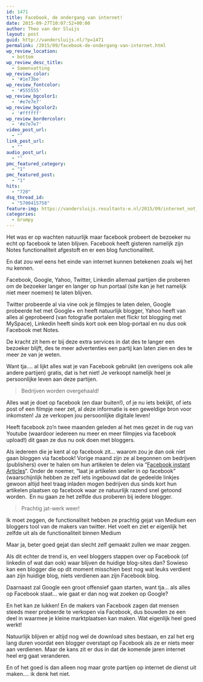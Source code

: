 ```yaml
---
id: 1471
title: Facebook, de ondergang van internet!
date: 2015-09-27T10:07:52+00:00
author: Theo van der Sluijs
layout: post
guid: http://vandersluijs.nl/?p=1471
permalink: /2015/09/facebook-de-ondergang-van-internet.html
wp_review_location:
  - bottom
wp_review_desc_title:
  - Samenvatting
wp_review_color:
  - '#1e73be'
wp_review_fontcolor:
  - '#555555'
wp_review_bgcolor1:
  - '#e7e7e7'
wp_review_bgcolor2:
  - '#ffffff'
wp_review_bordercolor:
  - '#e7e7e7'
video_post_url:
  - ""
link_post_url:
  - ""
audio_post_url:
  - ""
pmc_featured_category:
  - "1"
pmc_featured_post:
  - "1"
hits:
  - "720"
dsq_thread_id:
  - "5700415758"
feature-img: https://vandersluijs.resultants-e.nl/2015/09/internet_not_found-e1443348362881.jpg
categories:
  - Grumpy
---
```

Het was er op wachten natuurlijk maar facebook probeert de bezoeker nu echt op facebook te laten blijven. Facebook heeft gisteren namelijk zijn Notes functionaliteit afgestoft en er een blog functionaliteit.

En dat zou wel eens het einde van internet kunnen betekenen zoals wij het nu kennen.<!--more-->

Facebook, Google, Yahoo, Twitter, Linkedin allemaal partijen die proberen om de bezoeker langer en langer op hun portaal (site kan je het namelijk niet meer noemen) te laten blijven.

Twitter probeerde al via vine ook je filmpjes te laten delen, Google probeerde het met Google+ en heeft natuurlijk blogger, Yahoo heeft van alles al geprobeerd (van fotografie portalen met flickr tot blogging met MySpace), Linkedin heeft sinds kort ook een blog-portaal en nu dus ook Facebook met Notes.

De kracht zit hem er bij deze extra services in dat des te langer een bezoeker blijft, des te meer advertenties een partij kan laten zien en des te meer ze van je weten.

Want tja&#8230;. al lijkt alles wat je van Facebook gebruikt (en overigens ook alle andere partijen) gratis, dat is het niet! Je verkoopt namelijk heel je persoonlijke leven aan deze partijen.

> Bedrijven worden overgehaald!

Alles wat je doet op facebook (en daar buiten!), of je nu iets bekijkt, of iets post of een filmpje neer zet, al deze informatie is een geweldige bron voor inkomsten! Ja ze verkopen jou persoonlijke digitale leven!

Heeft facebook zo&#8217;n twee maanden geleden al het mes gezet in de rug van Youtube (waardoor iedereen nu meer en meer filmpjes via facebook upload!) dit gaan ze dus nu ook doen met bloggers.

Als iedereen die je kent al op facebook zit&#8230; waarom zou je dan ook niet gaan bloggen via facebook! Vorige maand zijn ze al begonnen om bedrijven (publishers) over te halen om hun artikelen te delen via &#8220;[Facebook instant Articles](https://instantarticles.fb.com/)&#8220;. Onder de noemer, &#8220;laat je artikelen sneller in op facebook&#8221; (waarschijnlijk hebben ze zelf iets ingebouwd dat de gedeelde linkjes gewoon altijd heel traag inladen mogen bedrijven dus sinds kort hun artikelen plaatsen op facebook waar ze natuurlijk razend snel getoond worden.  En nu gaan ze het zelfde dus proberen bij iedere blogger.

> Prachtig jat-werk weer!

Ik moet zeggen, de functionaliteit hebben ze prachtig gejat van Medium een bloggers tool van de makers van twitter. Het voelt en ziet er eigenlijk het zelfde uit als de functionaliteit binnen Medium

Maar ja, beter goed gejat dan slecht zelf gemaakt zullen we maar zeggen.

Als dit echter de trend is, en veel bloggers stappen over op Facebook (of linkedin of wat dan ook) waar blijven de huidige blog-sites dan? Sowieso kan een blogger die op dit moment misschien best nog wat leuks verdient aan zijn huidige blog, niets verdienen aan zijn Facebook blog.

Daarnaast zal Google een groot offensief gaan starten, want tja&#8230; als alles op Facebook staat&#8230; wie gaat er dan nog wat zoeken op Google?

En het kan ze lukken! En de makers van Facebook zagen dat mensen steeds meer probeerde te verkopen via Facebook, dus bouwden ze een deel in waarmee je kleine marktplaatsen kan maken. Wat eigenlijk heel goed werkt!

Natuurlijk blijven er altijd nog wel de download sites bestaan, en zal het erg lang duren voordat een blogger overstapt op Facebook als ze er niets meer aan verdienen. Maar de kans zit er dus in dat de komende jaren internet heel erg gaat veranderen.

En of het goed is dan alleen nog maar grote partijen op internet de dienst uit maken&#8230;. ik denk het niet.